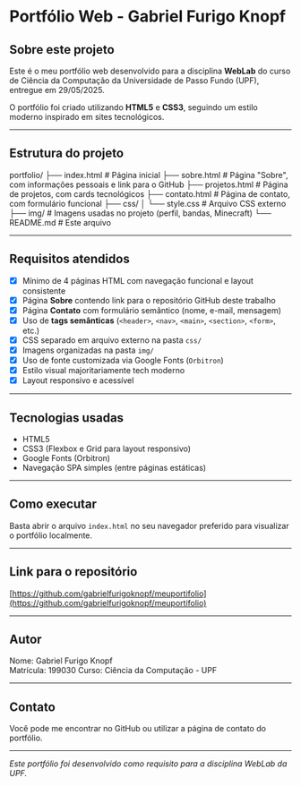 # Portfólio Web - Gabriel Furigo Knopf

## Sobre este projeto

Este é o meu portfólio web desenvolvido para a disciplina **WebLab** do curso de Ciência da Computação da Universidade de Passo Fundo (UPF), entregue em 29/05/2025.

O portfólio foi criado utilizando **HTML5** e **CSS3**, seguindo um estilo moderno inspirado em sites tecnológicos.

---

## Estrutura do projeto

portfolio/
├── index.html # Página inicial
├── sobre.html # Página "Sobre", com informações pessoais e link para o GitHub
├── projetos.html # Página de projetos, com cards tecnológicos
├── contato.html # Página de contato, com formulário funcional
├── css/
│ └── style.css # Arquivo CSS externo
├── img/ # Imagens usadas no projeto (perfil, bandas, Minecraft)
└── README.md # Este arquivo


---

## Requisitos atendidos

- [x] Mínimo de 4 páginas HTML com navegação funcional e layout consistente
- [x] Página **Sobre** contendo link para o repositório GitHub deste trabalho
- [x] Página **Contato** com formulário semântico (nome, e-mail, mensagem)
- [x] Uso de **tags semânticas** (`<header>`, `<nav>`, `<main>`, `<section>`, `<form>`, etc.)
- [x] CSS separado em arquivo externo na pasta `css/`
- [x] Imagens organizadas na pasta `img/`
- [x] Uso de fonte customizada via Google Fonts (`Orbitron`)
- [x] Estilo visual majoritariamente tech moderno
- [x] Layout responsivo e acessível

---

## Tecnologias usadas

- HTML5
- CSS3 (Flexbox e Grid para layout responsivo)
- Google Fonts (Orbitron)
- Navegação SPA simples (entre páginas estáticas)

---

## Como executar

Basta abrir o arquivo `index.html` no seu navegador preferido para visualizar o portfólio localmente.

---

## Link para o repositório

[https://github.com/gabrielfurigoknopf/meuportifolio](https://github.com/gabrielfurigoknopf/meuportifolio)

---

## Autor

Nome: Gabriel Furigo Knopf  
Matrícula: 199030
Curso: Ciência da Computação - UPF

---

## Contato

Você pode me encontrar no GitHub ou utilizar a página de contato do portfólio.

---

*Este portfólio foi desenvolvido como requisito para a disciplina WebLab da UPF.*

